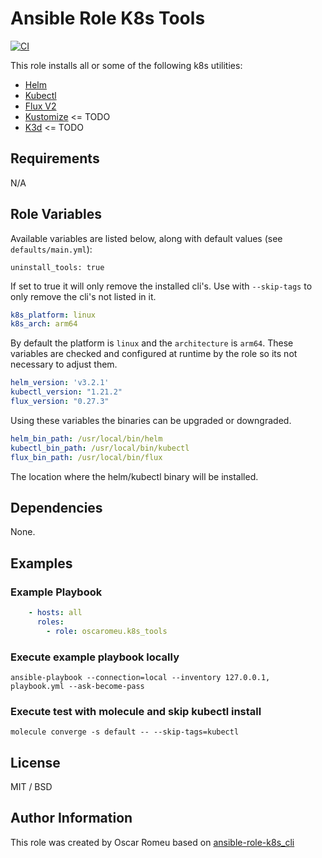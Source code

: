 # Ansible Role K8s Tools

[![CI](https://github.com/oscaromeu/ansible-role-k8s-tools/actions/workflows/ci.yml/badge.svg)](https://github.com/oscaromeu/ansible-role-k8s-tools/actions/workflows/ci.yml)

This role installs all or some of the following k8s utilities:
- [Helm](https://helm.sh)
- [Kubectl](https://kubernetes.io/docs/tasks/tools/install-kubectl-linux/)
- [Flux V2](https://fluxcd.io/docs/cmd/)
- [Kustomize](https://kustomize.io/) <= TODO
- [K3d](https://k3d.io/v5.3.0/) <= TODO

## Requirements

N/A

## Role Variables

Available variables are listed below, along with default values (see `defaults/main.yml`):

```
uninstall_tools: true
```

If set to true it will only remove the installed cli's. Use with `--skip-tags` to only remove the cli's not listed in it.

```yml
k8s_platform: linux
k8s_arch: arm64
```

By default the platform is `linux` and the `architecture` is `arm64`. These variables are checked and configured at runtime by the role so its not necessary to adjust them.

```yml
helm_version: 'v3.2.1'
kubectl_version: "1.21.2"
flux_version: "0.27.3"
```

Using these variables the binaries can be upgraded or downgraded. 


```yml
helm_bin_path: /usr/local/bin/helm
kubectl_bin_path: /usr/local/bin/kubectl
flux_bin_path: /usr/local/bin/flux
```

The location where the helm/kubectl binary will be installed.

## Dependencies

None.

## Examples

### Example Playbook

```yaml
    - hosts: all
      roles:
        - role: oscaromeu.k8s_tools
```

### Execute example playbook locally

```
ansible-playbook --connection=local --inventory 127.0.0.1, playbook.yml --ask-become-pass
```

### Execute test with molecule and skip kubectl install

```
molecule converge -s default -- --skip-tags=kubectl
```


## License

MIT / BSD

## Author Information

This role was created by Oscar Romeu based on [ansible-role-k8s_cli](https://github.com/ricsanfre/ansible-role-k8s_cli)
 

